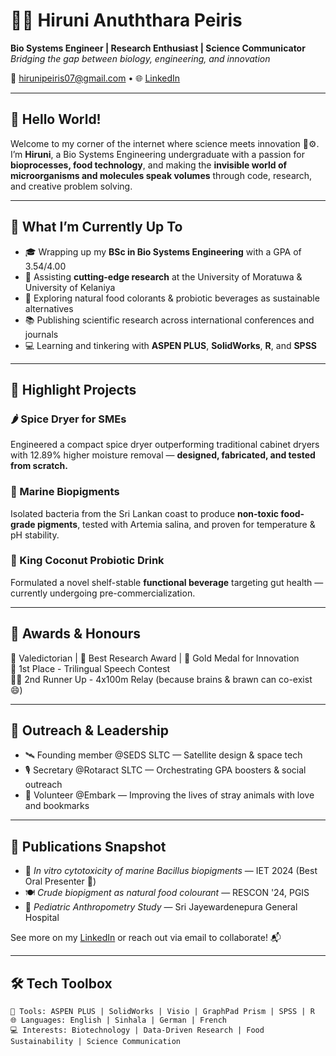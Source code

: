 # 👩‍🔬 Hiruni Anuththara Peiris  
**Bio Systems Engineer | Research Enthusiast | Science Communicator**  
_Bridging the gap between biology, engineering, and innovation_  

📧 hirunipeiris07@gmail.com • 🌐 [LinkedIn](https://linkedin.com/in/hirunipeiris)

---

## 👋 Hello World!

Welcome to my corner of the internet where science meets innovation 🌱⚙️.  
I’m **Hiruni**, a Bio Systems Engineering undergraduate with a passion for **bioprocesses, food technology**, and making the **invisible world of microorganisms and molecules speak volumes** through code, research, and creative problem solving.

---

## 🚀 What I’m Currently Up To

- 🎓 Wrapping up my **BSc in Bio Systems Engineering** with a GPA of 3.54/4.00  
- 🔬 Assisting **cutting-edge research** at the University of Moratuwa & University of Kelaniya  
- 🍹 Exploring natural food colorants & probiotic beverages as sustainable alternatives  
- 📚 Publishing scientific research across international conferences and journals  
- 💻 Learning and tinkering with **ASPEN PLUS**, **SolidWorks**, **R**, and **SPSS**  

---

## 🧪 Highlight Projects

### 🌶️ Spice Dryer for SMEs
Engineered a compact spice dryer outperforming traditional cabinet dryers with 12.89% higher moisture removal — **designed, fabricated, and tested from scratch.**

### 🧫 Marine Biopigments
Isolated bacteria from the Sri Lankan coast to produce **non-toxic food-grade pigments**, tested with Artemia salina, and proven for temperature & pH stability.  

### 🍹 King Coconut Probiotic Drink
Formulated a novel shelf-stable **functional beverage** targeting gut health — currently undergoing pre-commercialization.

---

## 🏅 Awards & Honours

🥇 Valedictorian | 🥇 Best Research Award | 🥇 Gold Medal for Innovation  
🎤 1st Place - Trilingual Speech Contest  
🏃‍♀️ 2nd Runner Up - 4x100m Relay (because brains & brawn can co-exist 😄)  

---

## 📢 Outreach & Leadership

- 🛰️ Founding member @SEDS SLTC — Satellite design & space tech  
- 🎙️ Secretary @Rotaract SLTC — Orchestrating GPA boosters & social outreach  
- 🐶 Volunteer @Embark — Improving the lives of stray animals with love and bookmarks  

---

## 🔬 Publications Snapshot

- 🧬 *In vitro cytotoxicity of marine Bacillus biopigments* — IET 2024 (Best Oral Presenter 🎤)  
- 🍽️ *Crude biopigment as natural food colourant* — RESCON '24, PGIS  
- 🏥 *Pediatric Anthropometry Study* — Sri Jayewardenepura General Hospital

See more on my [LinkedIn](https://linkedin.com/in/hirunipeiris) or reach out via email to collaborate! 📬

---

## 🛠️ Tech Toolbox

```plaintext
🧪 Tools: ASPEN PLUS | SolidWorks | Visio | GraphPad Prism | SPSS | R  
🌐 Languages: English | Sinhala | German | French  
💻 Interests: Biotechnology | Data-Driven Research | Food Sustainability | Science Communication

